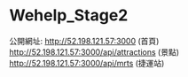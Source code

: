 # Wehelp_Stage2
公開網址:
http://52.198.121.57:3000 (首頁)
http://52.198.121.57:3000/api/attractions (景點)
http://52.198.121.57:3000/api/mrts (捷運站)
